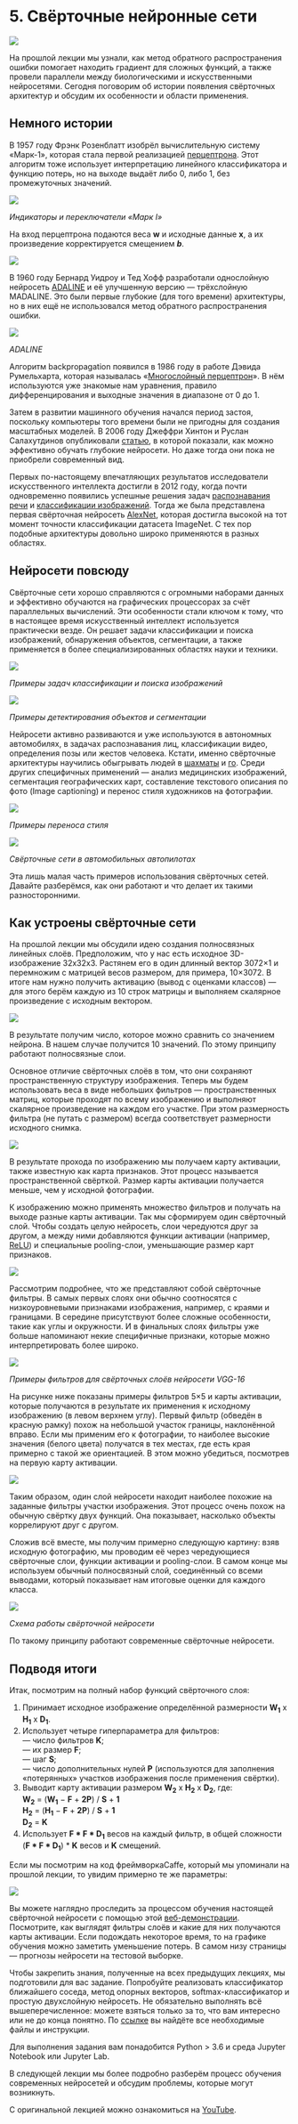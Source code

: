 # 5\. Свёрточные нейронные сети

![](https://raw.githubusercontent.com/AlexandrParkhomenko/ml/main/stanford/images/cs231n_2017_lecture5_page-0004.jpg)

На прошлой лекции мы узнали, как метод обратного распространения ошибки помогает находить градиент для сложных функций, а также провели параллели между биологическими и искусственными нейросетями. Сегодня поговорим об истории появления свёрточных архитектур и обсудим их особенности и области применения.

## Немного истории

В 1957 году Фрэнк Розенблатт изобрёл вычислительную систему «Марк-1», которая стала первой реализацией [перцептрона](https://ru.wikipedia.org/wiki/%D0%9F%D0%B5%D1%80%D1%86%D0%B5%D0%BF%D1%82%D1%80%D0%BE%D0%BD). Этот алгоритм тоже использует интерпретацию линейного классификатора и функцию потерь, но на выходе выдаёт либо 0, либо 1, без промежуточных значений.

![](https://raw.githubusercontent.com/AlexandrParkhomenko/ml/main/stanford/images/cs231n_2017_lecture5_page-0005.jpg)

_Индикаторы и переключатели «Марк I»_


На вход перцептрона подаются веса **w** и исходные данные **x**, а их произведение корректируется смещением **_b_**.

![](https://raw.githubusercontent.com/AlexandrParkhomenko/ml/main/stanford/images/cs231n_2017_lecture5_page-0001.jpg)

В 1960 году Бернард Уидроу и Тед Хофф разработали однослойную нейросеть [ADALINE](https://en.wikipedia.org/wiki/ADALINE) и её улучшенную версию — трёхслойную MADALINE. Это были первые глубокие (для того времени) архитектуры, но в них ещё не использовался метод обратного распространения ошибки. 

![](https://raw.githubusercontent.com/AlexandrParkhomenko/ml/main/stanford/images/cs231n_2017_lecture5_page-0006.jpg)

_ADALINE_


Алгоритм backpropagation появился в 1986 году в работе Дэвида Румельхарта, которая называлась «[Многослойный перцептрон](https://ru.wikipedia.org/wiki/%D0%9C%D0%BD%D0%BE%D0%B3%D0%BE%D1%81%D0%BB%D0%BE%D0%B9%D0%BD%D1%8B%D0%B9_%D0%BF%D0%B5%D1%80%D1%86%D0%B5%D0%BF%D1%82%D1%80%D0%BE%D0%BD_%D0%A0%D1%83%D0%BC%D0%B5%D0%BB%D1%8C%D1%85%D0%B0%D1%80%D1%82%D0%B0)». В нём используются уже знакомые нам уравнения, правило дифференцирования и выходные значения в диапазоне от 0 до 1.

Затем в развитии машинного обучения начался период застоя, поскольку компьютеры того времени были не пригодны для создания масштабных моделей. В 2006 году Джеффри Хинтон и Руслан Салахутдинов опубликовали [статью](https://www.ncbi.nlm.nih.gov/pubmed/16873662), в которой показали, как можно эффективно обучать глубокие нейросети. Но даже тогда они пока не приобрели современный вид.

Первых по-настоящему впечатляющих результатов исследователи искусственного интеллекта достигли в 2012 году, когда почти одновременно появились успешные решения задач [распознавания речи](https://static.googleusercontent.com/media/research.google.com/ru//pubs/archive/38131.pdf) и [классификации изображений](https://papers.nips.cc/paper/4824-imagenet-classification-with-deep-convolutional-neural-networks.pdf). Тогда же была представлена первая свёрточная нейросеть [AlexNet](https://en.wikipedia.org/wiki/AlexNet), которая достигла высокой на тот момент точности классификации датасета ImageNet. С тех пор подобные архитектуры довольно широко применяются в разных областях.

## Нейросети повсюду

Свёрточные сети хорошо справляются с огромными наборами данных и эффективно обучаются на графических процессорах за счёт параллельных вычислений. Эти особенности стали ключом к тому, что в настоящее время искусственный интеллект используется практически везде. Он решает задачи классификации и поиска изображений, обнаружения объектов, сегментации, а также применяется в более специализированных областях науки и техники.

![](https://raw.githubusercontent.com/AlexandrParkhomenko/ml/main/stanford/images/cs231n_2017_lecture5_page-0016.jpg)

_Примеры задач классификации и поиска изображений_

![](https://raw.githubusercontent.com/AlexandrParkhomenko/ml/main/stanford/images/cs231n_2017_lecture5_page-0017.jpg)

_Примеры детектирования объектов и сегментации_


Нейросети активно развиваются и уже используются в автономных автомобилях, в задачах распознавания лиц, классификации видео, определения позы или жестов человека. Кстати, именно свёрточные архитектуры научились обыгрывать людей в [шахматы](https://ru.wikipedia.org/wiki/AlphaZero) и [го](https://nplus1.ru/material/2016/03/10/gogogo). Среди других специфичных применений — анализ медицинских изображений, сегментация географических карт, составление текстового описания по фото (Image captioning) и перенос стиля художников на фотографии.

![](https://raw.githubusercontent.com/AlexandrParkhomenko/ml/main/stanford/images/cs231n_2017_lecture5_page-0024.jpg)

_Примеры переноса стиля_


![](https://raw.githubusercontent.com/AlexandrParkhomenko/ml/main/stanford/images/cs231n_2017_lecture5_page-0018.jpg)

_Свёрточные сети в автомобильных автопилотах_


Эта лишь малая часть примеров использования свёрточных сетей. Давайте разберёмся, как они работают и что делает их такими разносторонними.

## Как устроены свёрточные сети

На прошлой лекции мы обсудили идею создания полносвязных линейных слоёв. Предположим, что у нас есть исходное 3D-изображение 32x32x3\. Растянем его в один длинный вектор 3072×1 и перемножим с матрицей весов размером, для примера, 10×3072\. В итоге нам нужно получить активацию (вывод с оценками классов) — для этого берём каждую из 10 строк матрицы и выполняем скалярное произведение с исходным вектором.

![](https://raw.githubusercontent.com/AlexandrParkhomenko/ml/main/stanford/images/cs231n_2017_lecture5_page-0001.jpg)

В результате получим число, которое можно сравнить со значением нейрона. В нашем случае получится 10 значений. По этому принципу работают полносвязные слои.

Основное отличие свёрточных слоёв в том, что они сохраняют пространственную структуру изображения. Теперь мы будем использовать веса в виде небольших фильтров — пространственных матриц, которые проходят по всему изображению и выполняют скалярное произведение на каждом его участке. При этом размерность фильтра (не путать с размером) всегда соответствует размерности исходного снимка.

![](https://raw.githubusercontent.com/AlexandrParkhomenko/ml/main/stanford/images/cs231n_2017_lecture5_page-0001.jpg)

В результате прохода по изображению мы получаем карту активации, также известную как карта признаков. Этот процесс называется пространственной свёрткой. Размер карты активации получается меньше, чем у исходной фотографии.

К изображению можно применять множество фильтров и получать на выходе разные карты активации. Так мы сформируем один свёрточный слой. Чтобы создать целую нейросеть, слои чередуются друг за другом, а между ними добавляются функции активации (например, [ReLU](https://en.wikipedia.org/wiki/Rectifier_(neural_networks))) и специальные pooling-слои, уменьшающие размер карт признаков.

![](https://raw.githubusercontent.com/AlexandrParkhomenko/ml/main/stanford/images/cs231n_2017_lecture5_page-0001.jpg)

Рассмотрим подробнее, что же представляют собой свёрточные фильтры. В самых первых слоях они обычно соотносятся с низкоуровневыми признаками изображения, например, с краями и границами. В середине присутствуют более сложные особенности, такие как углы и окружности. И в финальных слоях фильтры уже больше напоминают некие специфичные признаки, которые можно интерпретировать более широко.

![](https://raw.githubusercontent.com/AlexandrParkhomenko/ml/main/stanford/images/cs231n_2017_lecture5_page-0001.jpg)

_Примеры фильтров для свёрточных слоёв нейросети VGG-16_


На рисунке ниже показаны примеры фильтров 5×5 и карты активации, которые получаются в результате их применения к исходному изображению (в левом верхнем углу). Первый фильтр (обведён в красную рамку) похож на небольшой участок границы, наклонённой вправо. Если мы применим его к фотографии, то наиболее высокие значения (белого цвета) получатся в тех местах, где есть края примерно с такой же ориентацией. В этом можно убедиться, посмотрев на первую карту активации.

![](https://raw.githubusercontent.com/AlexandrParkhomenko/ml/main/stanford/images/cs231n_2017_lecture5_page-0001.jpg)

Таким образом, один слой нейросети находит наиболее похожие на заданные фильтры участки изображения. Этот процесс очень похож на обычную свёртку двух функций. Она показывает, насколько объекты коррелируют друг с другом.

Сложив всё вместе, мы получим примерно следующую картину: взяв исходную фотографию, мы проводим её через чередующиеся свёрточные слои, функции активации и pooling-слои. В самом конце мы используем обычный полносвязный слой, соединённый со всеми выводами, который показывает нам итоговые оценки для каждого класса. 

![](https://raw.githubusercontent.com/AlexandrParkhomenko/ml/main/stanford/images/cs231n_2017_lecture5_page-0001.jpg)

_Схема работы свёрточной нейросети_


По такому принципу работают современные свёрточные нейросети.

## Подводя итоги

Итак, посмотрим на полный набор функций свёрточного слоя:

1.  Принимает исходное изображение определённой размерности **W<sub>1</sub>** x **H<sub>1</sub>** x **D<sub>1</sub>**.
2.  Использует четыре гиперпараметра для фильтров:  
    — число фильтров **K**;  
    — их размер **F**;  
    — шаг **S**;  
    — число дополнительных нулей **P** (используются для заполнения «потерянных» участков изображения после применения свёртки).
3.  Выводит карту активации размером **W<sub>2</sub>** x **H<sub>2</sub>** x **D<sub>2</sub>**, где:  
    **W<sub>2</sub>** = (**W<sub>1</sub>** − **F** + **2P**) / **S** + **1**  
    **H<sub>2</sub>** = (**H<sub>1</sub>** − **F** + **2P**) / **S** + **1**  
    **D<sub>2</sub>** = **K**
4.  Использует **F * F * D<sub>1</sub>** весов на каждый фильтр, в общей сложности (**F * F * D<sub>1</sub>**) * **K** весов и **K** смещений.

Если мы посмотрим на код фреймворкаCaffe, который мы упоминали на прошлой лекции, то увидим примерно те же параметры:

![](https://raw.githubusercontent.com/AlexandrParkhomenko/ml/main/stanford/images/cs231n_2017_lecture5_page-0001.jpg)

Вы можете наглядно проследить за процессом обучения настоящей свёрточной нейросети с помощью этой [веб-демонстрации](https://cs.stanford.edu/people/karpathy/convnetjs/demo/cifar10.html). Посмотрите, как выглядят фильтры слоёв и какие для них получаются карты активации. Если подождать некоторое время, то на графике обучения можно заметить уменьшение потерь. В самом низу страницы — прогнозы нейросети на тестовой выборке.

Чтобы закрепить знания, полученные на всех предыдущих лекциях, мы подготовили для вас задание. Попробуйте реализовать классификатор ближайшего соседа, метод опорных векторов, softmax-классификатор и простую двухслойную нейросеть. Не обязательно выполнять всё вышеперечисленное: можете взяться только за то, что вам интересно или не до конца понятно. По [ссылке](https://github.com/AlexandrParkhomenko/ml/blob/main/stanford/images/assignment1.zip?raw=true) вы найдёте все необходимые файлы и инструкции.

Для выполнения задания вам понадобится Python > 3.6 и среда Jupyter Notebook или Jupyter Lab. 

В следующей лекции мы более подробно разберём процесс обучения современных нейросетей и обсудим проблемы, которые могут возникнуть.

С оригинальной лекцией можно ознакомиться на [YouTube](https://youtu.be/bNb2fEVKeEo).
